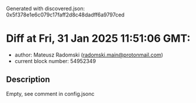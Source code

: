 Generated with discovered.json: 0x5f378e1e6c079c17faff2d8c48dadff6a9797ced

# Diff at Fri, 31 Jan 2025 11:51:06 GMT:

- author: Mateusz Radomski (<radomski.main@protonmail.com>)
- current block number: 54952349

## Description

Empty, see comment in config.jsonc
